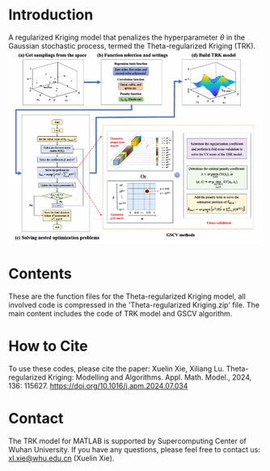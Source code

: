 # Introduction
A regularized Kriging model that penalizes the hyperparameter $\theta$ in the Gaussian stochastic process, termed the Theta-regularized Kriging (TRK).
![image](https://github.com/xuelin-xie/Regularized-Kriging/blob/main/TRK.png)

# Contents 
These are the function files for the Theta-regularized Kriging model, all involved code is compressed in the 'Theta-regularized Kriging.zip' file. The main content includes the code of TRK model and GSCV algorithm.

# How to Cite
To use these codes, please cite the paper: Xuelin Xie, Xiliang Lu. Theta-regularized Kriging: Modelling and Algorithms. Appl. Math. Model., 2024, 136: 115627. https://doi.org/10.1016/j.apm.2024.07.034

# Contact
The TRK model for MATLAB is supported by Supercomputing Center of Wuhan University. If you have any questions, please feel free to contact us: xl.xie@whu.edu.cn (Xuelin Xie).
